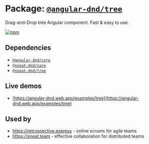 # Package: [`@angular-dnd/tree`](https://www.npmjs.com/package/@angular-dnd/tree)

Drag-and-Drop tree Angular component. Fast & easy to use.

[![npm](https://img.shields.io/npm/v/@angular-dnd/tree.svg)](https://www.npmjs.com/package/@angular-dnd/tree)

## Dependencies

- [`@angular-dnd/core`](https://github.com/angular-dnd/angular-dnd/tree/master/packages/core)
- [`@sneat-dnd/core`](https://github.com/sneat-team/sneat-dnd/tree/master/packages/core)
- [`@sneat-dnd/tree`](https://github.com/sneat-team/sneat-dnd/tree/master/packages/tree)

## Live demos

- [https://angular-dnd.web.app/examples/tree](https://angular-dnd.web.app/examples/tree)

## Used by
- https://retrospective.express - online scrums for agile teams 
- https://sneat.team - effective collaboration for distributed teams
